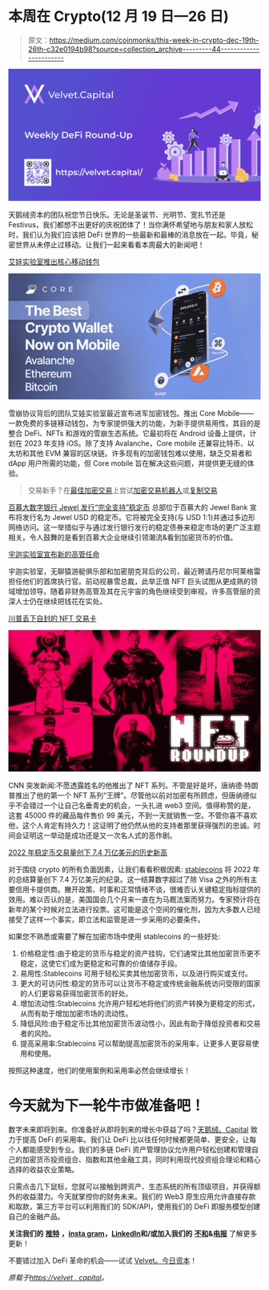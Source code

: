 # 本周在 Crypto(12 月 19 日—26 日)

> 原文：<https://medium.com/coinmonks/this-week-in-crypto-dec-19th-26th-c32e0194b98?source=collection_archive---------44----------------------->

![](img/305affbd0ff966e5209998ad182fe0b7.png)

天鹅绒资本的团队祝您节日快乐。无论是圣诞节、光明节、宽扎节还是 Festivus，我们都想不出更好的庆祝团体了！当你满怀希望地与朋友和家人放松时，我们认为我们应该把 DeFi 世界的一些最新和最棒的消息放在一起。毕竟，秘密世界从未停止过移动。让我们一起来看看本周最大的新闻吧！

[艾娃实验室推出核心移动钱包](/avalancheavax/ava-labs-launches-core-mobile-wallet-the-last-crypto-wallet-youll-ever-need-2596c9b66be9)

![](img/292604c6e28b42344b9464f419a8edd6.png)

雪崩协议背后的团队艾娃实验室最近宣布进军加密钱包。推出 Core Mobile——一款免费的多链移动钱包，为专家提供强大的功能，为新手提供易用性。其目的是整合 DeFi、NFTs 和游戏的雪崩生态系统。它最初将在 Android 设备上提供，计划在 2023 年支持 iOS。除了支持 Avalanche，Core mobile 还兼容比特币、以太坊和其他 EVM 兼容的区块链。许多现有的加密钱包难以使用，缺乏交易者和 dApp 用户所需的功能，但 Core mobile 旨在解决这些问题，并提供更无缝的体验。

> 交易新手？在[最佳加密交易](/coinmonks/crypto-exchange-dd2f9d6f3769)上尝试[加密交易机器人](/coinmonks/crypto-trading-bot-c2ffce8acb2a)或[复制交易](/coinmonks/top-10-crypto-copy-trading-platforms-for-beginners-d0c37c7d698c)

[百慕大数字银行 Jewel 发行“完全支持”稳定币](https://www.coindesk.com/business/2022/12/12/bermuda-digital-bank-jewel-issues-fully-backed-stablecoin/?utm_source=substack&utm_medium=email)
总部位于百慕大的 Jewel Bank 宣布将发行名为 Jewel USD 的稳定币。它将被完全支持(与 USD 1:1)并通过多边形网络访问。这一举措似乎与通过发行银行发行的稳定债券来稳定市场的更广泛主题相关。令人鼓舞的是看到百慕大企业继续引领潮流&看到加密货币的价值。

[宇迦实验室宣布新的高管任命](https://twitter.com/dalegre/status/1604827087121969152?t=IYZT0KGERONIpVCVVOoMEA&s=19)

宇迦实验室，无聊猿游艇俱乐部和加密朋克背后的公司，最近聘请丹尼尔阿莱格雷担任他们的首席执行官。前动视暴雪总裁，此举正值 NFT 巨头试图从更成熟的领域增加领导。随着非财务高管及其在元宇宙的角色继续受到审视，许多高管层的资深人士仍在继续把钱花在实处。

[川普丢下自封的 NFT 交易卡](https://thedefiant.io/trump-nfts)

![](img/e74e930c8d34e01a586908a7a85cfeb7.png)

CNN 突发新闻:不愿透露姓名的他推出了 NFT 系列。不管是好是坏，唐纳德·特朗普推出了他的第一个 NFT 系列“王牌”。尽管他以前对加密有所顾虑，但唐纳德似乎不会错过一个让自己名垂青史的机会，一头扎进 web3 空间。值得称赞的是，这套 45000 件的藏品每件售价 99 美元，不到一天就销售一空。不管你喜不喜欢他，这个人肯定有持久力！这证明了他仍然从他的支持者那里获得强烈的忠诚。时间会证明这一举动是成功还是又一次名人式的恶作剧。

[2022 年稳定币交易量创下 7.4 万亿美元的历史新高](https://thedefiant.io/gensler-vows-to-intensify-crypto-crackdown)

对于围绕 crypto 的所有负面因素，让我们看看积极因素: [stablecoins](https://www.coingecko.com/en/categories/stablecoins) 将 2022 年的总结算量创下 7.4 万亿美元的纪录。这一结算数字超过了除 Visa 之外的所有主要信用卡提供商。撇开政策、时事和正常情绪不谈，很难否认关键稳定指标提供的效用。难以否认的是，美国国会几个月来一直在为马厩法案而努力。专家预计将在新年的某个时候对立法进行投票。这可能是这个空间的催化剂，因为大多数人已经接受了这样一个事实，即立法和监管是进一步采用的必要条件。

如果您不熟悉或需要了解在加密市场中使用 stablecoins 的一些好处:

1.  价格稳定性:由于稳定的货币与稳定的资产挂钩，它们通常比其他加密货币更不稳定，这使它们成为更稳定和可靠的价值储存手段。
2.  易用性:Stablecoins 可用于轻松买卖其他加密货币，以及进行购买或支付。
3.  更大的可访问性:稳定的货币可以让货币不稳定或传统金融系统访问受限的国家的人们更容易获得加密货币的好处。
4.  增加流动性:Stablecoins 允许用户轻松地将他们的资产转换为更稳定的形式，从而有助于增加加密市场的流动性。
5.  降低风险:由于稳定币比其他加密货币波动性小，因此有助于降低投资者和交易者的风险。
6.  提高采用率:Stablecoins 可以帮助提高加密货币的采用率，让更多人更容易使用和使用。

按照这种速度，他们的使用案例和采用率必然会继续增长！

# 今天就为下一轮牛市做准备吧！

数字未来即将到来。你准备好从即将到来的增长中获益了吗？[天鹅绒。Capital](https://velvet.capital/) 致力于提高 DeFi 的采用率。我们让 DeFi 比以往任何时候都更简单、更安全，让每个人都能感受到专业。我们的多链 DeFi 资产管理协议允许用户轻松创建和管理自己的加密货币投资组合、指数和其他金融工具，同时利用现代投资组合理论和精心选择的收益农业策略。

只需点击几下鼠标，您就可以接触到跨资产、生态系统的所有顶级项目，并获得额外的收益潜力。今天就掌控你的财务未来。我们的 Web3 原生应用允许直接存款和取款，第三方平台可以利用我们的 SDK/API，使用我们的 DeFi 即服务模型创建自己的金融产品。

**关注我们的** [**推特**](https://twitter.com/Velvet_Capital) **，**[**insta gram**](http://instagram.com/velvet.capital)**，**[**LinkedIn**](https://www.linkedin.com/company/31423126/admin/)**和/或加入我们的** [**不和**](https://discord.gg/heXYgFZuGw)**&**[**电报**](https://t.me/velvetcapital) 了解更多更新！

不要错过加入 DeFi 革命的机会——试试 [Velvet。今日资本](https://velvet.capital/)！

*原载于*[*https://velvet . capital*](https://velvet.capital/tpost/tgiynyi8i1-this-week-in-crypto-dec-19th-26th)*。*